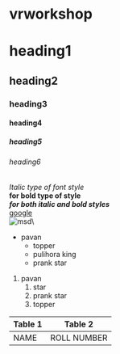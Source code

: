 # vrworkshop
# heading1
## heading2
### heading3
#### heading4
##### heading5
###### heading6
*Italic type of font style*\
**for bold type of style**\
***for both italic and bold styles***\
[google](https://www.google.com/)\
![msd](https://images.thequint.com/thequint%2F2021-10%2Fd985b5d5-8851-4d3c-91ab-5b9654819ffc%2FRON_4513__1_.JPG)\
* pavan
  * topper
  * pulihora king
  * prank star 
1. pavan
   1. star
   2. prank star
   3. topper

Table 1 | Table 2
--------|----------
NAME|ROLL NUMBER
